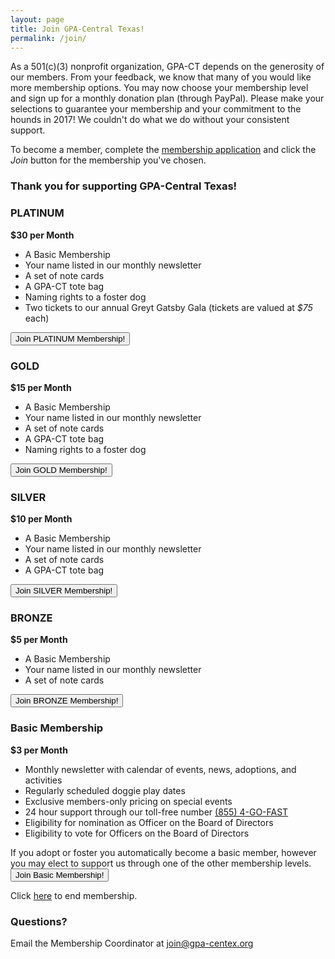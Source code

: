 ```yaml
---
layout: page
title: Join GPA-Central Texas!
permalink: /join/
---
```


As a 501(c)(3) nonprofit organization, GPA-CT depends on the generosity of our members.
From your feedback, we know that many of you would like more membership options.
You may now choose your membership level and sign up for a monthly donation plan (through PayPal).
Please make your selections to guarantee your membership and your commitment to the hounds in 2017!
We couldn't do what we do without your consistent support.

To become a member, complete the
[membership application](https://docs.google.com/forms/d/1FUWg9mhKYeA7M4qznQ1XABPKporDrMIUw3_hxJf6C1g/viewform)
and click the _Join_ button for the membership you've chosen.

<h3 class="text-center">
Thank you for supporting GPA-Central Texas!
</h3>

<div class="panel panel-platinum">
  <div class="panel-heading">
    <h3 class="panel-title">PLATINUM</h3>
  </div>
  <div class="panel-body">
    <b>$30 per Month</b>
    <ul>
      <li>A Basic Membership</li>
      <li>Your name listed in our monthly newsletter</li>
      <li>A set of note cards</li>
      <li>A GPA-CT tote bag</li>
      <li>Naming rights to a foster dog</li>
      <li>Two tickets to our annual Greyt Gatsby Gala (tickets are valued at <i>$75</i> each)</li>
    </ul>
    <div class="text-center">
    <form action="https://www.paypal.com/cgi-bin/webscr" method="post">
      <input type="hidden" name="cmd" value="_s-xclick">
      <input type="hidden" name="hosted_button_id" value="B3MYUYKKCES3Y">
      <input type="hidden" name="os0" value="Platinum">
      <input type="hidden" name="item_name" value="PLATINUM Membership!">
      <input type="hidden" name="item_number" value="platinum">
      <input type="submit" name="submit" value="Join PLATINUM Membership!" class="btn btn-default btn-platinum">
    </form>
    </div>
  </div>
</div>
<div class="row membership-row">
  <div class="col-md-4">
    <div class="panel panel-gold membership-panel">
      <div class="panel-heading">
        <h3 class="panel-title">GOLD</h3>
      </div>
      <div class="panel-body">
        <b>$15 per Month</b>
        <ul>
          <li>A Basic Membership</li>
          <li>Your name listed in our monthly newsletter</li>
          <li>A set of note cards</li>
          <li>A GPA-CT tote bag</li>
          <li>Naming rights to a foster dog</li>
        </ul>
      </div>
      <div class="membership-btn">
      <form action="https://www.paypal.com/cgi-bin/webscr" method="post">
        <input type="hidden" name="cmd" value="_s-xclick">
        <input type="hidden" name="hosted_button_id" value="B3MYUYKKCES3Y">
        <input type="hidden" name="os0" value="Gold">
        <input type="hidden" name="item_name" value="GOLD Membership!">
        <input type="hidden" name="item_number" value="gold">
        <input type="submit" name="submit" value="Join GOLD Membership!" class="btn btn-gold">
      </form>
      </div>
    </div>
  </div>
  <div class="col-md-4">
    <div class="panel panel-silver membership-panel">
      <div class="panel-heading">
        <h3 class="panel-title">SILVER</h3>
      </div>
      <div class="panel-body">
        <b>$10 per Month</b>
        <ul>
          <li>A Basic Membership</li>
          <li>Your name listed in our monthly newsletter</li>
          <li>A set of note cards</li>
          <li>A GPA-CT tote bag</li>
        </ul>
      </div>
      <div class="membership-btn">
      <form action="https://www.paypal.com/cgi-bin/webscr" method="post">
        <input type="hidden" name="cmd" value="_s-xclick">
        <input type="hidden" name="hosted_button_id" value="B3MYUYKKCES3Y">
        <input type="hidden" name="os0" value="Silver">
        <input type="hidden" name="item_name" value="SILVER Membership!">
        <input type="hidden" name="item_number" value="silver">
        <input type="submit" name="submit" value="Join SILVER Membership!" class="btn btn-silver">
      </form>
      </div>
    </div>
  </div>
  <div class="col-md-4">
    <div class="panel panel-bronze membership-panel">
      <div class="panel-heading">
        <h3 class="panel-title">BRONZE</h3>
      </div>
      <div class="panel-body">
        <b>$5 per Month</b>
        <ul>
          <li>A Basic Membership</li>
          <li>Your name listed in our monthly newsletter</li>
          <li>A set of note cards</li>
        </ul>
      </div>
      <div class="membership-btn">
      <form action="https://www.paypal.com/cgi-bin/webscr" method="post">
        <input type="hidden" name="cmd" value="_s-xclick">
        <input type="hidden" name="hosted_button_id" value="B3MYUYKKCES3Y">
        <input type="hidden" name="os0" value="Bronze">
        <input type="hidden" name="item_name" value="BRONZE Membership!">
        <input type="hidden" name="item_number" value="bronze">
        <input type="submit" name="submit" value="Join BRONZE Membership!" class="btn btn-bronze">
      </form>
      </div>
    </div>
  </div>
</div>
<div class="panel panel-default">
  <div class="panel-heading">
    <h3 class="panel-title">Basic Membership</h3>
  </div>
  <div class="panel-body">
    <b>$3 per Month</b>
    <ul>
      <li>Monthly newsletter with calendar of events, news, adoptions, and activities</li>
      <li>Regularly scheduled doggie play dates</li>
      <li>Exclusive members-only pricing on special events</li>
      <li>24 hour support through our toll-free number <a href="tel:855-446-3278">(855) 4-GO-FAST</a></li>
      <li>Eligibility for nomination as Officer on the Board of Directors</li>
      <li>Eligibility to vote for Officers on the Board of Directors</li>
    </ul>
    If you adopt or foster you automatically become a basic member,
    however you may elect to support us through one of the other membership levels.
    <div class="text-center">
    <form action="https://www.paypal.com/cgi-bin/webscr" method="post">
      <input type="hidden" name="cmd" value="_s-xclick">
      <input type="hidden" name="hosted_button_id" value="B3MYUYKKCES3Y">
      <input type="hidden" name="os0" value="Basic">
      <input type="hidden" name="item_name" value="Basic Membership!">
      <input type="hidden" name="item_number" value="basic">
      <input type="submit" name="submit" value="Join Basic Membership!" class="btn btn-default">
    </form>
    </div>
  </div>
</div>

Click <a href="https://www.paypal.com/cgi-bin/webscr?cmd=_subscr-find&alias=3XCT64G66L8US">here</a> to end membership.

### Questions?

Email the Membership Coordinator at [join@gpa-centex.org](mailto:join@gpa-centex.org)
